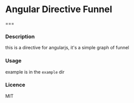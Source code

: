 # Angular Directive Funnel
===

### Description

this is a directive for angularjs, it's a simple graph of funnel

###  Usage

example is in the `example` dir

###  Licence
MIT
